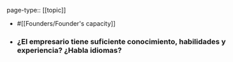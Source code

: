 page-type:: [[topic]]

- #[[Founders/Founder's capacity]]

- ### ¿El empresario tiene suficiente conocimiento, habilidades y experiencia? ¿Habla idiomas?



